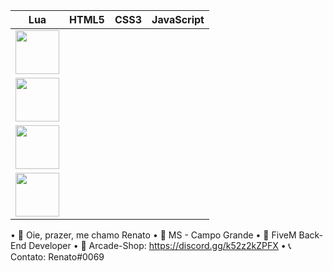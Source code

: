 | Lua  | HTML5 | CSS3  | JavaScript |
| ------------- | ------------- | ------------- | ------------- |
| <img src="https://upload.wikimedia.org/wikipedia/commons/thumb/c/cf/Lua-Logo.svg/1200px-Lua-Logo.svg.png" width="70vw" height="70vh"> | 
<img src="https://logodownload.org/wp-content/uploads/2016/10/html5-logo-10.png" width="70vw" height="70vh"> | 
<img src="https://cdn.345tool.com/public/logos/css-formatter-logo.png" width="70vw" height="70vh"> | 
<img src="https://upload.wikimedia.org/wikipedia/commons/thumb/9/99/Unofficial_JavaScript_logo_2.svg/480px-Unofficial_JavaScript_logo_2.svg.png" width="70vw" height="70vh"> |

• 🚀 Oie, prazer, me chamo Renato
• 🏡 MS - Campo Grande
• 📌 FiveM Back-End Developer
• 💖 Arcade-Shop: https://discord.gg/k52z2kZPFX
• 📞 Contato: Renato#0069
